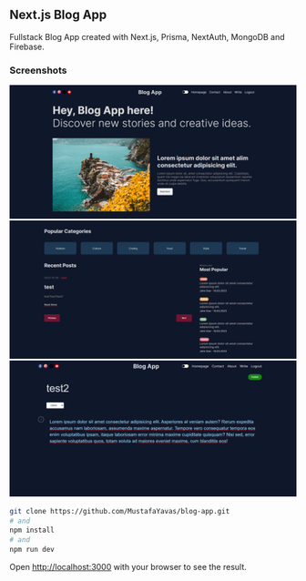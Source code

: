 ## Next.js Blog App

Fullstack Blog App created with Next.js, Prisma, NextAuth, MongoDB and Firebase.

### Screenshots

![preview](public/ss1.PNG)
![preview](public/ss2.PNG)
![preview](public/ss3.PNG)

```bash
git clone https://github.com/MustafaYavas/blog-app.git
# and
npm install
# and
npm run dev
```

Open [http://localhost:3000](http://localhost:3000) with your browser to see the result.
